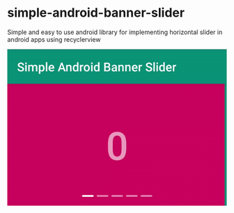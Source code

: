 # simple-android-banner-slider
Simple and easy to use android library for implementing horizontal slider in android apps using recyclerview

![demo](https://raw.githubusercontent.com/rifqimfahmi/simple-android-banner-slider/master/screenshots/demo.gif)
